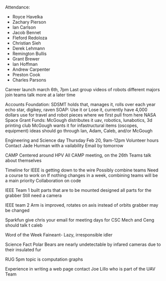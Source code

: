 Attendance:

- Royce Havelka
- Zachary Pierson
- Ian Carlson
- Jacob Bennet
- Fleford Redoloza
- Christian Sieh
- Derek Lehmann
- Remington Bullis
- Grant Brewer
- Ian Hoffman
- Andrew Carpenter
- Preston Cook
- Charles Parsons



Carreer launch
	march 6th, 7pm
	Last group
	videos of robots
	different majors
	join teams
	talk more at a later time

Accounts
	Foundation: SDSMT holds that, manages it, rolls over each year
		echo star, digikey, raven
	SOAP: Use it or Lose it, currently have 4,000 dollars
		use for travel and robot pieces
		where we first pull from here
	NASA Space Grant Funds: McGough distributes it
		uav, robotics, lunabotics, 3d printing club
		McGough wants it for infastructural items (oscopes, equipment)
		ideas should go through Ian, Adam, Caleb, and/or McGough

Engineering and Science day
	Thursday Feb 20, 9am-12pm
	Volunteer hours
	Contact Jade Hurman with a vailability
	Email by tomorrow

CAMP
	Centered around HPV
	All CAMP meeting, on the 26th
	Teams talk about themselves

Timeline for IEEE is getting down to the wire
Possibly combine teams
Need a course to work on
If nothing changes in a week, combining teams will be a main priority
Collaboration on code

IEEE Team 1
	built parts that are to be mounted
	designed all parts for the grabber
	Still need a camera
	
IEEE team 2
	Arm is improved, rotates on axis instead of orbits
	grabber may be changed
	
Sparkfun
	give chris your email for meeting days
	for CSC
	Mech and Ceng should talk t caleb

Word of the Week
	Faineant- Lazy, irresponsible idler

Science Fact
	Polar Bears are nearly undetectable by infared cameras due to their insulated fur

RUG
	5pm
	topic is computation graphs
	
Experience in writing a web page
	contact Joe Lillo who is part of the UAV Team
